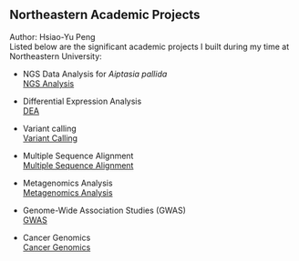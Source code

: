 ## Northeastern Academic Projects

Author: Hsiao-Yu Peng  
Listed below are the significant academic projects I built during my time at Northeastern University: <br>

- NGS Data Analysis for *Aiptasia pallida*  
  [NGS Analysis](https://github.com/penghy27/NGS_analysis) <br>

- Differential Expression Analysis  
  [DEA](https://github.com/penghy27/Bioinformatics_Projects/tree/main/DifferentialExpressionAnalysis)  <br>
  
- Variant calling  
  [Variant Calling](https://github.com/penghy27/Bioinformatics_Projects/tree/main/VariantCalling)<br>
  
- Multiple Sequence Alignment  
  [Multiple Sequence Alignment](https://github.com/penghy27/Bioinformatics_Projects/tree/main/MultipleSequenceAlignment)<br>
  
- Metagenomics Analysis  
  [Metagenomics Analysis](https://github.com/penghy27/Bioinformatics_Projects/tree/main/MetagenomicsAnalysis) <br>
  
- Genome-Wide Association Studies (GWAS)  
  [GWAS](https://github.com/penghy27/Bioinformatics_Projects/tree/main/GWAS) <br>
  
- Cancer Genomics  
  [Cancer Genomics](https://github.com/penghy27/Bioinformatics_Projects/tree/main/CancerGenomics)<br>
